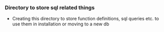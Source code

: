 ### Directory to store sql related things

- Creating this directory to store function definitions, sql queries etc. to use them in installation or moving to a new db
